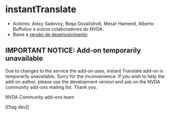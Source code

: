 # instantTranslate #

* Autores: Alexy Sadovoy, Beqa Gozalishvili, Mesar Hameed, Alberto Buffolino
  e outros colaboradores do NVDA.
* Baixe a [versão de desenvolvimento][2]

## IMPORTANT NOTICE: Add-on temporarily unavailable

Due to changes to the service the add-on uses, Instant Translate add-on is
temporarily unavailable. Sorry for the inconvenience. If you wish to help
the add-on author, please use the development version and ask on the NVDA
community add-ons mailing list. Thank you.

NVDA Community add-ons team

[[!tag dev]]

[2]: http://addons.nvda-project.org/files/get.php?file=it-dev
